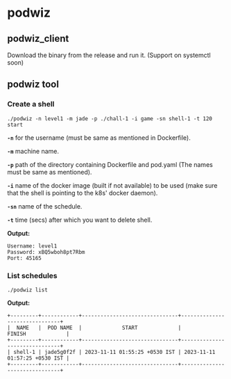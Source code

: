 # podwiz

## podwiz_client

Download the binary from the release and run it. (Support on systemctl soon)

## podwiz tool

### Create a shell

`./podwiz -n level1 -m jade -p ./chall-1 -i game -sn shell-1 -t 120 start`

**`-n`** for the username (must be same as mentioned in Dockerfile).

**`-m`** machine name.

**`-p`** path of the directory containing Dockerfile and pod.yaml (The names must be same as mentioned).

**`-i`** name of the docker image (built if not available) to be used (make sure that the shell is pointing to the k8s' docker daemon).

**`-sn`** name of the schedule.

**`-t`** time (secs) after which you want to delete shell.

**Output:**
```
Username: level1
Password: xBQ5wboh8pt7Rbm
Port: 45165
```

### List schedules

`./podwiz list`

**Output:**
```
+---------+------------+-------------------------------+-------------------------------+
|  NAME   |  POD NAME  |             START             |            FINISH             |
+---------+------------+-------------------------------+-------------------------------+
| shell-1 | jade5g0f2f | 2023-11-11 01:55:25 +0530 IST | 2023-11-11 01:57:25 +0530 IST |
+---------+------------+-------------------------------+-------------------------------+
```